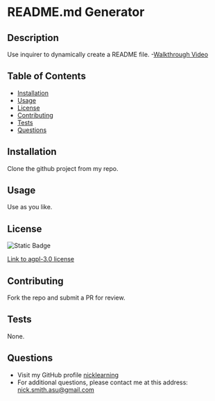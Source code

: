 # README.md Generator

  ## Description
  Use inquirer to dynamically create a README file.
  -[Walkthrough Video](https://drive.google.com/file/d/1TovmO1S3L8Z21fPkWwEkL_5r3gqeoc0e/view?usp=sharing)

  ## Table of Contents
  - [Installation](#installation)
  - [Usage](#usage)
  - [License](#license)
  - [Contributing](#contributing)
  - [Tests](#test)
  - [Questions](#questions)
  

  ## Installation
  Clone the github project from my repo.

  ## Usage
  Use as you like.

  ## License
  ![Static Badge](https://img.shields.io/badge/license--agpl-3.0-green)

[Link to agpl-3.0 license](https://api.github.com/licenses/agpl-3.0)

  ## Contributing
  Fork the repo and submit a PR for review.

  ## Tests
  None.

  ## Questions
  - Visit my GitHub profile [nicklearning](https://github.com/nicklearning)
  - For additional questions, please contact me at this address: nick.smith.asu@gmail.com

